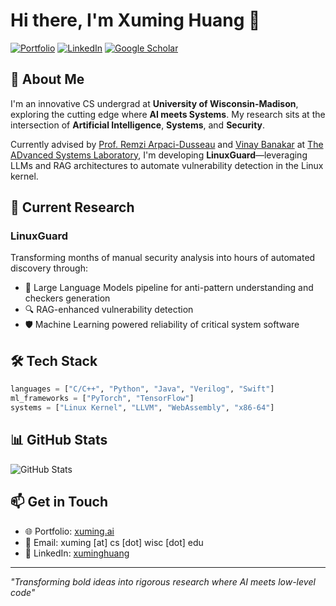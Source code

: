 # Hi there, I'm Xuming Huang 👋

[![Portfolio](https://img.shields.io/badge/Portfolio-xuming.ai-blue?style=flat-square&logo=google-chrome)](https://xuming.ai)
[![LinkedIn](https://img.shields.io/badge/LinkedIn-xuminghuang-0077B5?style=flat-square&logo=linkedin)](https://www.linkedin.com/in/xuminghuang/)
[![Google Scholar](https://img.shields.io/badge/Scholar-Xuming_Huang-4285F4?style=flat-square&logo=google-scholar)](https://scholar.google.com/citations?user=Wd0QQ7kAAAAJ&hl=en)

## 🚀 About Me

I'm an innovative CS undergrad at **University of Wisconsin-Madison**, exploring the cutting edge where **AI meets Systems**. My research sits at the intersection of **Artificial Intelligence**, **Systems**, and **Security**.

Currently advised by [Prof. Remzi Arpaci-Dusseau](https://pages.cs.wisc.edu/~remzi/) and [Vinay Banakar](https://www.vinaybanakar.com/) at [The ADvanced Systems Laboratory](https://research.cs.wisc.edu/adsl/), I'm developing **LinuxGuard**—leveraging LLMs and RAG architectures to automate vulnerability detection in the Linux kernel.

## 🔬 Current Research

### LinuxGuard

Transforming months of manual security analysis into hours of automated discovery through:

- 🤖 Large Language Models pipeline for anti-pattern understanding and checkers generation 
- 🔍 RAG-enhanced vulnerability detection
- 🛡️ Machine Learning powered reliability of critical system software

## 🛠️ Tech Stack

```python
languages = ["C/C++", "Python", "Java", "Verilog", "Swift"]
ml_frameworks = ["PyTorch", "TensorFlow"]
systems = ["Linux Kernel", "LLVM", "WebAssembly", "x86-64"]
```

## 📊 GitHub Stats

![GitHub Stats](https://github-readme-stats.vercel.app/api?username=mac-huang&show_icons=true&theme=gradient&bg_color=0D1117&color=C9D1D9&title_color=58A6FF&icon_color=58A6FF)


## 📫 Get in Touch

- 🌐 Portfolio: [xuming.ai](https://xuming.ai)
- 📧 Email: xuming [at] cs [dot] wisc [dot] edu
- 💼 LinkedIn: [xuminghuang](https://www.linkedin.com/in/xuminghuang/)

---

*"Transforming bold ideas into rigorous research where AI meets low-level code"*

